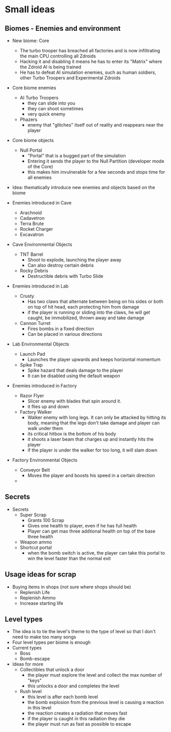 # Small ideas

## Biomes - Enemies and environment

- New biome: Core
    - The turbo trooper has breached all factories and is now infiltrating the main CPU controlling all Zdroids
    - Hacking it and disabling it means he has to enter its "Matrix" where the Zdroid AI is being trained
    - He has to defeat AI simulation enemies, such as human soldiers, other Turbo Troopers and Experimental Zdroids
- Core biome enemies
    - AI Turbo Troopers
        - they can slide into you
        - they can shoot sometimes
        - very quick enemy
    - Phazers
        - enemy that "glitches" itself out of reality and reappears near the player
- Core biome objects
    - Null Portal
        - "Portal" that is a bugged part of the simulation
        - Entering it sends the player to the Null Partition (developer mode of the Core)
        - this makes him invulnerable for a few seconds and stops time for all enemies

- Idea: thematically introduce new enemies and objects based on the biome

- Enemies introduced in Cave
    - Arachnoid
    - Cadavetron
    - Terra Brute
    - Rocket Charger
    - Excavatron

- Cave Environmental Objects
    - TNT Barrel
        - Shoot to explode, launching the player away
        - Can also destroy certain debris
    - Rocky Debris
        - Destructible debris with Turbo Slide

-  Enemies introduced in Lab
    - Crusty
        - Has two claws that alternate between being on his sides or both on top of hit head, each protecting him from damage
        - if the player is running or sliding into the claws, he will get caught, be immobilized, thrown away and take damage
    - Cannon Turret
        - Fires bombs in a fixed direction
        - Can be placed in various directions

- Lab Environmental Objects
    - Launch Pad
        - Launches the player upwards and keeps horizontal momentum
    - Spike Trap
        - Spike hazard that deals damage to the player
        - It can be disabled using the default weapon

- Enemies introduced in Factory
    - Razor Flyer
        - Slicer enemy with blades that spin around it. 
        - it flies up and down 
    - Factory Walker
        - Walker enemy with long legs. It can only be attacked by hitting its body, meaning that the legs don't take damage and player can walk under them
        - its critical hitbox is the bottom of his body
        - it shoots a laser beam that charges up and instantly hits the player
        - if the player is under the walker for too long, it will slam down

- Factory Environmental Objects
    - Conveyor Belt
        - Moves the player and boosts his speed in a certain direction
    - 

## Secrets

- Secrets
    - Super Scrap
        - Grants 100 Scrap
        - Gives one health to player, even if he has full health
        - Player can get max three addtional health on top of the base three health
    - Weapon ammo
    - Shortcut portal
        - when the bomb switch is active, the player can take this portal to win the level faster than the normal exit
## Usage ideas for scrap

- Buying items in shops (not sure where shops should be)
    - Replenish Life
    - Replenish Ammo
    - Increase starting life

## Level types

- The idea is to tie the level's theme to the type of level so that I don't need to make too many songs
- Four level types per biome is enough
- Current types
    - Boss
    - Bomb-escape
- Ideas for more
    - Collectibles that unlock a door
        - the player must explore the level and collect the max number of "keys"
        - this unlocks a door and completes the level
    - Rush level
        - this level is after each bomb level
        - the bomb explosion from the previous level is causing a reaction in this level
        - the reaction creates a radiation that moves fast
        - if the player is caught in this radiation they die
        - the player must run as fast as possible to escape 
